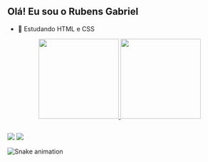 ## Olá! Eu sou o Rubens Gabriel

- 🌱 Estudando HTML e CSS
<div align="center">
  <a href="https://github.com/rubensgabriel">
  <img height="180em" src="https://github-readme-stats.vercel.app/api?username=rubensgabriel&show_icons=true&theme=tokyonight&include_all_commits=true&count_private=true"/>
  <img height="180em" src="https://github-readme-stats.vercel.app/api/top-langs/?username=rubensgabriel&layout=compact&langs_count=7&theme=tokyonight"/>
</div>
  
  ##
  
 <div> 
  <a href="https://www.instagram.com/rubenssgabriel_/" target="_blank"><img src="https://img.shields.io/badge/-Instagram-%23E4405F?style=for-the-badge&logo=instagram&logoColor=white" target="_blank"></a>
  <a href="https://www.linkedin.com/in/rubens-gabriel-rodrigues-de-souza-8352b6214/" target="_blank"><img src="https://img.shields.io/badge/-LinkedIn-%230077B5?style=for-the-badge&logo=linkedin&logoColor=white" target="_blank"></a> 
</div>

  ![Snake animation](https://github.com/rubensgabriel/rubensgabriel/blob/output/github-contribution-grid-snake.svg)
